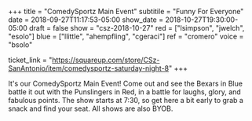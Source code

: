 +++
title = "ComedySportz Main Event"
subtitile = "Funny For Everyone"
date = 2018-09-27T11:17:53-05:00
show_date = 2018-10-27T19:30:00-05:00
draft = false
show = "csz-2018-10-27"
red = ["lsimpson", "jwelch", "esolo"]
blue = ["llittle", "ahempfling", "cgeraci"]
ref = "cromero"
voice = "bsolo"

ticket_link = "https://squareup.com/store/CSz-SanAntonio/item/comedysportz-saturday-night-8"
+++

It's our ComedySportz Main Event! Come out and see the Bexars in Blue battle it out with the Punslingers in Red, in a battle for laughs, glory, and fabulous points. The show starts at 7:30, so get here a bit early to grab a snack and find your seat. All shows are also BYOB.
